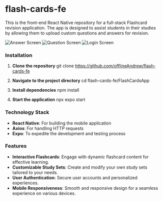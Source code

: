 # flash-cards-fe
This is the front-end React Native repository for a full-stack Flashcard revision application. The app is designed to assist students in their studies by allowing them to upload custom questions and answers for revision.


![Answer Screen](https://github.com/Jessel1994/flash-cards-fe/assets/57496838/56eef3e9-78ee-4e1b-82cc-f45c10893d0b)
![Question Screen](https://github.com/Jessel1994/flash-cards-fe/assets/57496838/962e75b0-2563-4c89-b883-ab0573b445fa)
![Login Screen](https://github.com/Jessel1994/flash-cards-fe/assets/57496838/623d1e89-e5b4-424b-bb7c-fcaba835f477)



### Installation
1. **Clone the repository**
git clone https://github.com/offlineAndrew/flash-cards-fe


2. **Navigate to the project directory**
cd flash-cards-fe/FlashCardsApp


3. **Install dependencies**
npm install


4. **Start the application**
npx expo start




### Technology Stack
- **React Native**: For building the mobile application
- **Axios**: For handling HTTP requests
- **Expo**: To expedite the development and testing process



### Features
- **Interactive Flashcards**: Engage with dynamic flashcard content for effective learning.
- **Customizable Study Sets**: Create and modify your own study sets tailored to your needs.
- **User Authentication**: Secure user accounts and personalized experiences.
- **Mobile Responsiveness**: Smooth and responsive design for a seamless experience on various devices.
